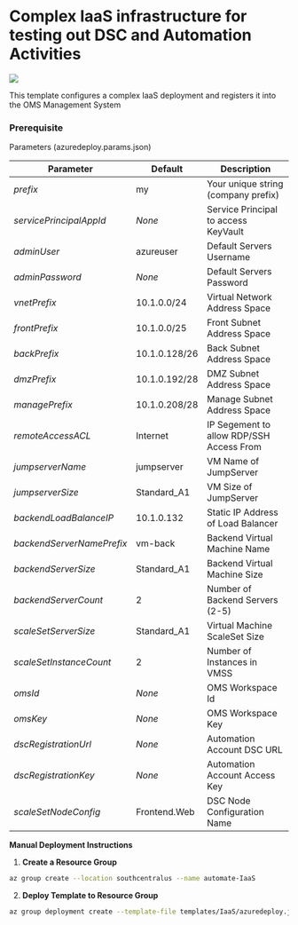 # Complex IaaS infrastructure for testing out DSC and Automation Activities

<a href="https://portal.azure.com/#create/Microsoft.Template/uri/https%3A%2F%2Fraw.githubusercontent.com%2FAzure%2Fdanielscholl%2Fmaster%2Fazure-automation-arm%2Ftemplates%2FIaaS%2Fazuredeploy.json" target="_blank">
    <img src="http://azuredeploy.net/deploybutton.png"/>
</a>

This template configures a complex IaaS deployment and registers it into the OMS Management System



### Prerequisite

Parameters (azuredeploy.params.json)

| Parameter                 | Default             | Description                                |
| ------------------------- | ------------------- | ------------------------------------------ |
| _prefix_                  | my                  | Your unique string (company prefix)        |
| _servicePrincipalAppId_   | _None_              | Service Principal to access KeyVault       |
| _adminUser_               | azureuser           | Default Servers Username                   |
| _adminPassword_           | _None_              | Default Servers Password                   |
| _vnetPrefix_              | 10.1.0.0/24         | Virtual Network Address Space              |
| _frontPrefix_             | 10.1.0.0/25         | Front Subnet Address Space                 |
| _backPrefix_              | 10.1.0.128/26       | Back Subnet Address Space                  |
| _dmzPrefix_               | 10.1.0.192/28       | DMZ Subnet Address Space                   |
| _managePrefix_            | 10.1.0.208/28       | Manage Subnet Address Space                |
| _remoteAccessACL_         | Internet            | IP Segement to allow RDP/SSH Access From   |
| _jumpserverName_          | jumpserver          | VM Name of JumpServer                      |
| _jumpserverSize_          | Standard_A1         | VM Size of JumpServer                      |
| _backendLoadBalanceIP_    | 10.1.0.132          | Static IP Address of Load Balancer         |
| _backendServerNamePrefix_ | vm-back             | Backend Virtual Machine Name               |
| _backendServerSize_       | Standard_A1         | Backend Virtual Machine Size               |
| _backendServerCount_      | 2                   | Number of Backend Servers (2-5)            |
| _scaleSetServerSize_      | Standard_A1         | Virtual Machine ScaleSet Size              |
| _scaleSetInstanceCount_   | 2                   | Number of Instances in VMSS                |
| _omsId_                   | _None_              | OMS Workspace Id                           |
| _omsKey_                  | _None_              | OMS Workspace Key                          |
| _dscRegistrationUrl_      | _None_              | Automation Account DSC URL                 |
| _dscRegistrationKey_      | _None_              | Automation Account Access Key              |
| _scaleSetNodeConfig_      | Frontend.Web        | DSC Node Configuration Name                |


__Manual Deployment Instructions__

1. __Create a Resource Group__

```bash
az group create --location southcentralus --name automate-IaaS
```

2. __Deploy Template to Resource Group__

```bash
az group deployment create --template-file templates/IaaS/azuredeploy.json --parameters templates/IaaS/params.json --resource-group automate-IaaS
```

